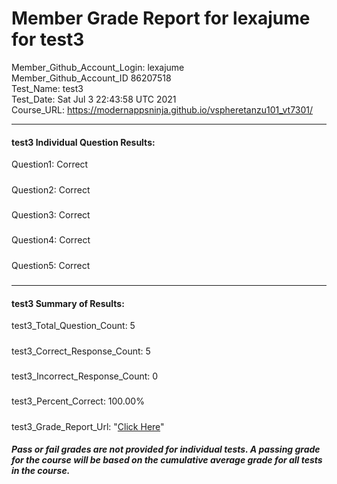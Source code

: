 # Member Grade Report for lexajume for test3  
   
Member_Github_Account_Login: lexajume  
Member_Github_Account_ID 86207518  
Test_Name: test3  
Test_Date: Sat Jul  3 22:43:58 UTC 2021  
Course_URL: https://modernappsninja.github.io/vspheretanzu101_vt7301/  
   
---  
#### test3 Individual Question Results:  
Question1: Correct  
#####  
Question2: Correct  
#####  
Question3: Correct  
#####  
Question4: Correct  
#####  
Question5: Correct  
#####  
---  
#### test3 Summary of Results:  
test3_Total_Question_Count: 5  
#####  
test3_Correct_Response_Count: 5  
#####  
test3_Incorrect_Response_Count: 0  
#####  
test3_Percent_Correct: 100.00%  
#####  
test3_Grade_Report_Url: "[Click Here](https://github.com/modernappsninjas/lexajume/blob/main/static/userdata/courses/vspheretanzu101_vt7301/grade_report.pr1213.test3.md)"
##### Pass or fail grades are not provided for individual tests. A passing grade for the course will be based on the cumulative average grade for all tests in the course.  
